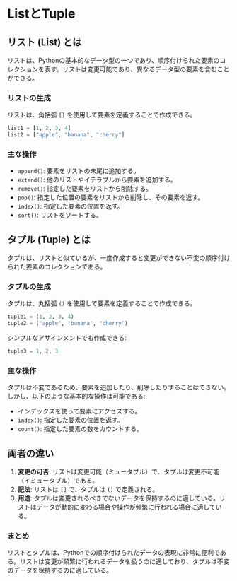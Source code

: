 # ListとTuple

## リスト (List) とは

リストは、Pythonの基本的なデータ型の一つであり、順序付けられた要素のコレクションを表す。リストは変更可能であり、異なるデータ型の要素を含むことができる。

### リストの生成

リストは、角括弧 `[]` を使用して要素を定義することで作成できる。

```python
list1 = [1, 2, 3, 4]
list2 = ["apple", "banana", "cherry"]
```

### 主な操作

- `append()`: 要素をリストの末尾に追加する。
- `extend()`: 他のリストやイテラブルから要素を追加する。
- `remove()`: 指定した要素をリストから削除する。
- `pop()`: 指定した位置の要素をリストから削除し、その要素を返す。
- `index()`: 指定した要素の位置を返す。
- `sort()`: リストをソートする。

## タプル (Tuple) とは

タプルは、リストと似ているが、一度作成すると変更ができない不変の順序付けられた要素のコレクションである。

### タプルの生成

タプルは、丸括弧 `()` を使用して要素を定義することで作成できる。

```python
tuple1 = (1, 2, 3, 4)
tuple2 = ("apple", "banana", "cherry")
```

シンプルなアサインメントでも作成できる:

```python
tuple3 = 1, 2, 3
```

### 主な操作

タプルは不変であるため、要素を追加したり、削除したりすることはできない。しかし、以下のような基本的な操作は可能である:

- インデックスを使って要素にアクセスする。
- `index()`: 指定した要素の位置を返す。
- `count()`: 指定した要素の数をカウントする。

## 両者の違い

1. **変更の可否**: リストは変更可能（ミュータブル）で、タプルは変更不可能（イミュータブル）である。
2. **記法**: リストは `[]` で、タプルは `()` で定義される。
3. **用途**: タプルは変更されるべきでないデータを保持するのに適している。リストはデータが動的に変わる場合や操作が頻繁に行われる場合に適している。

### まとめ

リストとタプルは、Pythonでの順序付けられたデータの表現に非常に便利である。リストは変更が頻繁に行われるデータを扱うのに適しており、タプルは不変のデータを保持するのに適している。